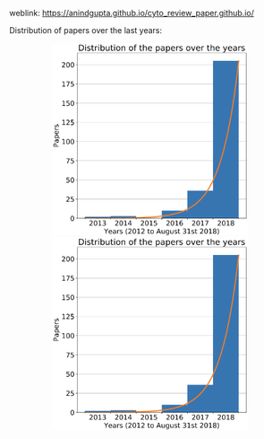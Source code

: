weblink: https://anindgupta.github.io/cyto_review_paper.github.io/

Distribution of papers over the last years:


<p align="center">
  <img src="distribution.png" width="350" title="hover text">
  <img src="distribution.png" width="350" alt="accessibility text">
</p>
